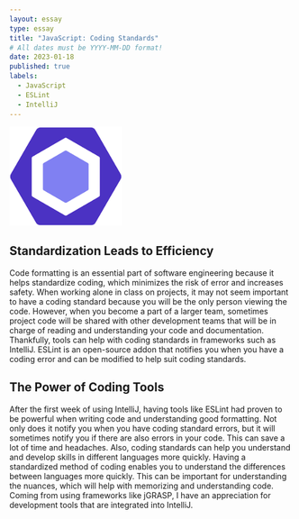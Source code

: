 ```yaml
---
layout: essay
type: essay
title: "JavaScript: Coding Standards"
# All dates must be YYYY-MM-DD format!
date: 2023-01-18
published: true
labels:
  - JavaScript
  - ESLint 
  - IntelliJ
---
```


<img width="200px" class="rounded float-start pe-4" src="../img/ESlint.png">

## Standardization Leads to Efficiency

Code formatting is an essential part of software engineering because it helps standardize coding, which minimizes the risk of error and increases safety. When working alone in class on projects, it may not seem important to have a coding standard because you will be the only person viewing the code. However, when you become a part of a larger team, sometimes project code will be shared with other development teams that will be in charge of reading and understanding your code and documentation. Thankfully, tools can help with coding standards in frameworks such as IntelliJ. ESLint is an open-source addon that notifies you when you have a coding error and can be modified to help suit coding standards.

## The Power of Coding Tools

After the first week of using IntelliJ, having tools like ESLint had proven to be powerful when writing code and understanding good formatting. Not only does it notify you when you have coding standard errors, but it will sometimes notify you if there are also errors in your code. This can save a lot of time and headaches. Also, coding standards can help you understand and develop skills in different languages more quickly. Having a standardized method of coding enables you to understand the differences between languages more quickly. This can be important for understanding the nuances, which will help with memorizing and understanding code. Coming from using frameworks like jGRASP, I have an appreciation for development tools that are integrated into IntelliJ. 
